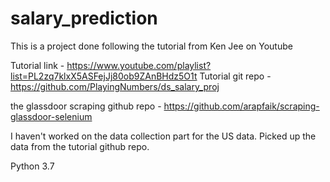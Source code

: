 # salary_prediction

This is a project done following the tutorial from Ken Jee on Youtube

Tutorial link - https://www.youtube.com/playlist?list=PL2zq7klxX5ASFejJj80ob9ZAnBHdz5O1t
Tutorial git repo - https://github.com/PlayingNumbers/ds_salary_proj

the glassdoor scraping github repo - https://github.com/arapfaik/scraping-glassdoor-selenium


I haven't worked on the data collection part for the US data. Picked up the data from the tutorial github repo.

Python 3.7